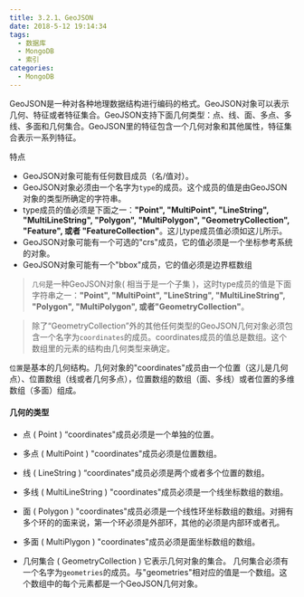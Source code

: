 ```yaml
---
title: 3.2.1、GeoJSON
date: 2018-5-12 19:14:34
tags: 
  - 数据库
  - MongoDB
  - 索引
categories: 
  - MongoDB
---
```


GeoJSON是一种对各种地理数据结构进行编码的格式。GeoJSON对象可以表示几何、特征或者特征集合。GeoJSON支持下面几何类型：点、线、面、多点、多线、多面和几何集合。GeoJSON里的特征包含一个几何对象和其他属性，特征集合表示一系列特征。
<!-- more -->
特点
+ GeoJSON对象可能有任何数目成员（名/值对）。
+ GeoJSON对象必须由一个名字为`type`的成员。这个成员的值是由GeoJSON对象的类型所确定的字符串。
+ type成员的值必须是下面之一：**"Point", "MultiPoint", "LineString", "MultiLineString", "Polygon",    "MultiPolygon",   "GeometryCollection", "Feature", 或者 "FeatureCollection"**。这儿type成员值必须如这儿所示。
+ GeoJSON对象可能有一个可选的"crs"成员，它的值必须是一个坐标参考系统的对象。
+ GeoJSON对象可能有一个"bbox"成员，它的值必须是边界框数组

> `几何`是一种GeoJSON对象( 相当于是一个子集 )，这时type成员的值是下面字符串之一：**"Point", "MultiPoint", "LineString", "MultiLineString",  "Polygon", "MultiPolygon", 或者"GeometryCollection"**。

 > 除了“GeometryCollection”外的其他任何类型的GeoJSON几何对象必须包含一个名字为`coordinates`的成员。coordinates成员的值总是数组。这个数组里的元素的结构由几何类型来确定。

`位置`是基本的几何结构。几何对象的"coordinates"成员由一个位置（这儿是几何点）、位置数组（线或者几何多点），位置数组的数组（面、多线）或者位置的多维数组（多面）组成。

#### 几何的类型
+ 点 ( Point )
“coordinates"成员必须是一个单独的位置。

+ 多点 ( MultiPoint )
"coordinates"成员必须是位置数组。

+ 线 ( LineString ) 
“coordinates"成员必须是两个或者多个位置的数组。

+ 多线 ( MultiLineString )
"coordinates"成员必须是一个线坐标数组的数组。

+ 面 ( Polygon )
"coordinates"成员必须是一个线性环坐标数组的数组。对拥有多个环的的面来说，第一个环必须是外部环，其他的必须是内部环或者孔。

+ 多面 ( MultiPlygon ) 
"coordinates"成员必须是面坐标数组的数组。

+ 几何集合 ( GeometryCollection )
它表示几何对象的集合。
几何集合必须有一个名字为`geometries`的成员。与"geometries"相对应的值是一个数组。这个数组中的每个元素都是一个GeoJSON几何对象。

